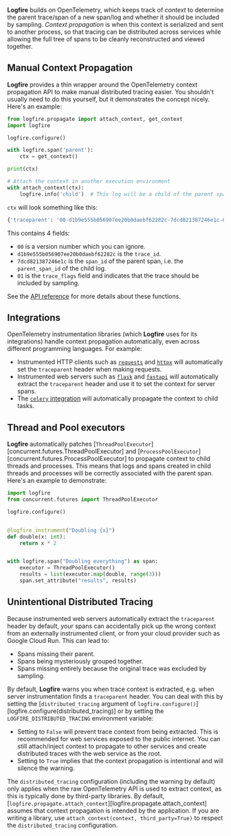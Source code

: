 **Logfire** builds on OpenTelemetry, which keeps track of *context* to determine the parent trace/span of a new span/log and whether it should be included by sampling. *Context propagation* is when this context is serialized and sent to another process, so that tracing can be distributed across services while allowing the full tree of spans to be cleanly reconstructed and viewed together.

## Manual Context Propagation

**Logfire** provides a thin wrapper around the OpenTelemetry context propagation API to make manual distributed tracing easier. You shouldn't usually need to do this yourself, but it demonstrates the concept nicely. Here's an example:

```python
from logfire.propagate import attach_context, get_context
import logfire

logfire.configure()

with logfire.span('parent'):
    ctx = get_context()

print(ctx)

# Attach the context in another execution environment
with attach_context(ctx):
    logfire.info('child')  # This log will be a child of the parent span.
```

`ctx` will look something like this:

```python
{'traceparent': '00-d1b9e555b056907ee20b0daebf62282c-7dcd821387246e1c-01'}
```

This contains 4 fields:

- `00` is a version number which you can ignore.
- `d1b9e555b056907ee20b0daebf62282c` is the `trace_id`.
- `7dcd821387246e1c` is the `span_id` of the parent span, i.e. the `parent_span_id` of the child log.
- `01` is the `trace_flags` field and indicates that the trace should be included by sampling.

See the [API reference](../../reference/api/propagate.md) for more details about these functions.

## Integrations

OpenTelemetry instrumentation libraries (which **Logfire** uses for its integrations) handle context propagation automatically, even across different programming languages. For example:

- Instrumented HTTP clients such as [`requests`](../../integrations/requests.md) and [`httpx`](../../integrations/httpx.md) will automatically set the `traceparent` header when making requests.
- Instrumented web servers such as [`flask`](../../integrations/flask.md) and [`fastapi`](../../integrations/fastapi.md) will automatically extract the `traceparent` header and use it to set the context for server spans.
- The [`celery` integration](../../integrations/celery.md) will automatically propagate the context to child tasks.

## Thread and Pool executors

**Logfire** automatically patches [`ThreadPoolExecutor`][concurrent.futures.ThreadPoolExecutor] and [`ProcessPoolExecutor`][concurrent.futures.ProcessPoolExecutor] to propagate context to child threads and processes. This means that logs and spans created in child threads and processes will be correctly associated with the parent span. Here's an example to demonstrate:

```python
import logfire
from concurrent.futures import ThreadPoolExecutor

logfire.configure()


@logfire.instrument("Doubling {x}")
def double(x: int):
    return x * 2


with logfire.span("Doubling everything") as span:
    executor = ThreadPoolExecutor()
    results = list(executor.map(double, range(3)))
    span.set_attribute("results", results)
```

## Unintentional Distributed Tracing

Because instrumented web servers automatically extract the `traceparent` header by default, your spans can accidentally pick up the wrong context from an externally instrumented client, or from your cloud provider such as Google Cloud Run. This can lead to:

- Spans missing their parent.
- Spans being mysteriously grouped together.
- Spans missing entirely because the original trace was excluded by sampling.

By default, **Logfire** warns you when trace context is extracted, e.g. when server instrumentation finds a `traceparent` header. You can deal with this by setting the [`distributed_tracing` argument of `logfire.configure()`][logfire.configure(distributed_tracing)] or by setting the `LOGFIRE_DISTRIBUTED_TRACING` environment variable:

- Setting to `False` will prevent trace context from being extracted. This is recommended for web services exposed to the public internet. You can still attach/inject context to propagate to other services and create distributed traces with the web service as the root.
- Setting to `True` implies that the context propagation is intentional and will silence the warning.

The `distributed_tracing` configuration (including the warning by default) only applies when the raw OpenTelemetry API is used to extract context, as this is typically done by third-party libraries. By default, [`logfire.propagate.attach_context`][logfire.propagate.attach_context] assumes that context propagation is intended by the application. If you are writing a library, use `attach_context(context, third_party=True)` to respect the `distributed_tracing` configuration.
